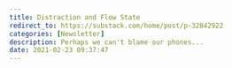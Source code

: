 ```yaml
---
title: Distraction and Flow State
redirect_to: https://substack.com/home/post/p-32842922
categories: [Newsletter]
description: Perhaps we can't blame our phones...
date: 2021-02-23 09:37:47
---
```

